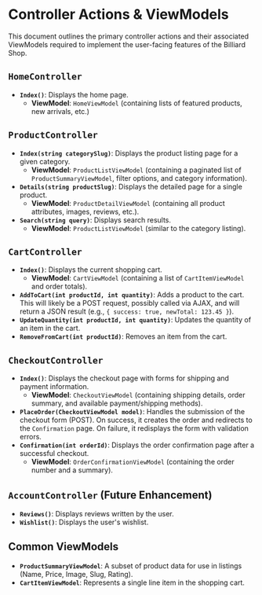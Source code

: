 # Controller Actions & ViewModels

This document outlines the primary controller actions and their associated ViewModels required to implement the user-facing features of the Billiard Shop.

## `HomeController`

- **`Index()`**: Displays the home page.
  - **ViewModel**: `HomeViewModel` (containing lists of featured products, new arrivals, etc.)

## `ProductController`

- **`Index(string categorySlug)`**: Displays the product listing page for a given category.
  - **ViewModel**: `ProductListViewModel` (containing a paginated list of `ProductSummaryViewModel`, filter options, and category information).
- **`Details(string productSlug)`**: Displays the detailed page for a single product.
  - **ViewModel**: `ProductDetailViewModel` (containing all product attributes, images, reviews, etc.).
- **`Search(string query)`**: Displays search results.
  - **ViewModel**: `ProductListViewModel` (similar to the category listing).

## `CartController`

- **`Index()`**: Displays the current shopping cart.
  - **ViewModel**: `CartViewModel` (containing a list of `CartItemViewModel` and order totals).
- **`AddToCart(int productId, int quantity)`**: Adds a product to the cart. This will likely be a POST request, possibly called via AJAX, and will return a JSON result (e.g., `{ success: true, newTotal: 123.45 }`).
- **`UpdateQuantity(int productId, int quantity)`**: Updates the quantity of an item in the cart.
- **`RemoveFromCart(int productId)`**: Removes an item from the cart.

## `CheckoutController`

- **`Index()`**: Displays the checkout page with forms for shipping and payment information.
  - **ViewModel**: `CheckoutViewModel` (containing shipping details, order summary, and available payment/shipping methods).
- **`PlaceOrder(CheckoutViewModel model)`**: Handles the submission of the checkout form (POST). On success, it creates the order and redirects to the `Confirmation` page. On failure, it redisplays the form with validation errors.
- **`Confirmation(int orderId)`**: Displays the order confirmation page after a successful checkout.
  - **ViewModel**: `OrderConfirmationViewModel` (containing the order number and a summary).

## `AccountController` (Future Enhancement)

- **`Reviews()`**: Displays reviews written by the user.
- **`Wishlist()`**: Displays the user's wishlist.

## Common ViewModels

- **`ProductSummaryViewModel`**: A subset of product data for use in listings (Name, Price, Image, Slug, Rating).
- **`CartItemViewModel`**: Represents a single line item in the shopping cart.
